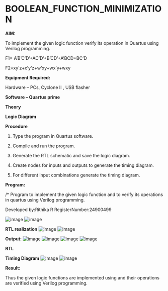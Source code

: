 # BOOLEAN_FUNCTION_MINIMIZATION

**AIM:**

To implement the given logic function verify its operation in Quartus using Verilog programming.

F1= A’B’C’D’+AC’D’+B’CD’+A’BCD+BC’D 

F2=xy’z+x’y’z+w’xy+wx’y+wxy

**Equipment Required:**

Hardware – PCs, Cyclone II , USB flasher

**Software – Quartus prime**

**Theory**

**Logic Diagram**

**Procedure**








1.	Type the program in Quartus software.

2.	Compile and run the program.

3.	Generate the RTL schematic and save the logic diagram.

4.	Create nodes for inputs and outputs to generate the timing diagram.

5.	For different input combinations generate the timing diagram.


**Program:**

/* Program to implement the given logic function and to verify its operations in quartus using Verilog programming. 

Developed by:Rithika R
RegisterNumber:24900499

![image](https://github.com/user-attachments/assets/db2c149f-95a4-4757-8847-5916a3e2edef)
![image](https://github.com/user-attachments/assets/8908d6d3-a023-45ee-9b5b-7b6094b4bc9f)





**RTL realization**
![image](https://github.com/user-attachments/assets/6e8d40ea-9e6d-4c3b-9be9-63b2a23139ea)
![image](https://github.com/user-attachments/assets/c5b8bc1a-a0f8-4c2a-8072-dbd685808c76)



**Output:**
![image](https://github.com/user-attachments/assets/dfd39357-74e6-45a1-8203-75b65ddc25ef)
![image](https://github.com/user-attachments/assets/a777a21d-0ec9-468a-990a-065d981a8677)
![image](https://github.com/user-attachments/assets/b73b3252-c482-4d01-b0d8-428392fd553c)
![image](https://github.com/user-attachments/assets/93766ab5-ad1e-430d-9956-e0a046e7b566)





**RTL**

**Timing Diagram**
 ![image](https://github.com/user-attachments/assets/fda61047-0dd1-497b-8288-482a470ca21d)
 ![image](https://github.com/user-attachments/assets/c2ac7a82-157d-4fd5-bd8c-562584f71107)



**Result:**

Thus the given logic functions are implemented using and their operations are verified using Verilog programming.

